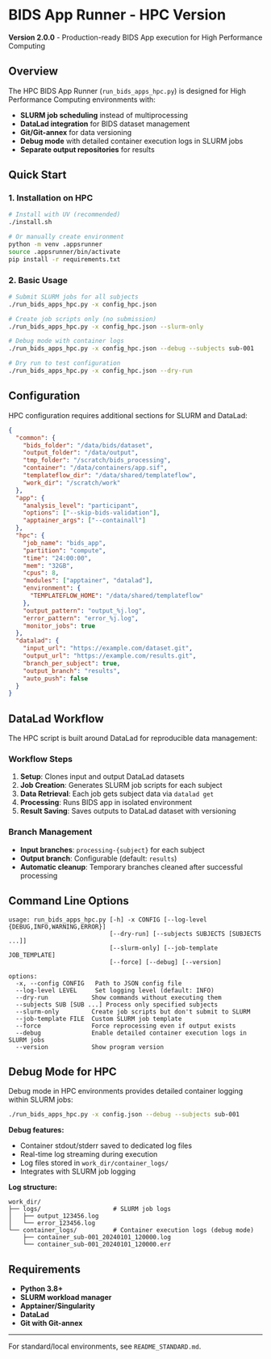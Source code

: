 # BIDS App Runner - HPC Version

**Version 2.0.0** - Production-ready BIDS App execution for High Performance Computing

## Overview

The HPC BIDS App Runner (`run_bids_apps_hpc.py`) is designed for High Performance Computing environments with:

- **SLURM job scheduling** instead of multiprocessing
- **DataLad integration** for BIDS dataset management
- **Git/Git-annex** for data versioning
- **Debug mode** with detailed container execution logs in SLURM jobs
- **Separate output repositories** for results

## Quick Start

### 1. Installation on HPC

```bash
# Install with UV (recommended)
./install.sh

# Or manually create environment
python -m venv .appsrunner
source .appsrunner/bin/activate
pip install -r requirements.txt
```

### 2. Basic Usage

```bash
# Submit SLURM jobs for all subjects
./run_bids_apps_hpc.py -x config_hpc.json

# Create job scripts only (no submission)
./run_bids_apps_hpc.py -x config_hpc.json --slurm-only

# Debug mode with container logs
./run_bids_apps_hpc.py -x config_hpc.json --debug --subjects sub-001

# Dry run to test configuration
./run_bids_apps_hpc.py -x config_hpc.json --dry-run
```

## Configuration

HPC configuration requires additional sections for SLURM and DataLad:

```json
{
  "common": {
    "bids_folder": "/data/bids/dataset",
    "output_folder": "/data/output",
    "tmp_folder": "/scratch/bids_processing",
    "container": "/data/containers/app.sif",
    "templateflow_dir": "/data/shared/templateflow",
    "work_dir": "/scratch/work"
  },
  "app": {
    "analysis_level": "participant",
    "options": ["--skip-bids-validation"],
    "apptainer_args": ["--containall"]
  },
  "hpc": {
    "job_name": "bids_app",
    "partition": "compute",
    "time": "24:00:00",
    "mem": "32GB",
    "cpus": 8,
    "modules": ["apptainer", "datalad"],
    "environment": {
      "TEMPLATEFLOW_HOME": "/data/shared/templateflow"
    },
    "output_pattern": "output_%j.log",
    "error_pattern": "error_%j.log",
    "monitor_jobs": true
  },
  "datalad": {
    "input_url": "https://example.com/dataset.git",
    "output_url": "https://example.com/results.git",
    "branch_per_subject": true,
    "output_branch": "results",
    "auto_push": false
  }
}
```

## DataLad Workflow

The HPC script is built around DataLad for reproducible data management:

### Workflow Steps

1. **Setup**: Clones input and output DataLad datasets
2. **Job Creation**: Generates SLURM job scripts for each subject
3. **Data Retrieval**: Each job gets subject data via `datalad get`
4. **Processing**: Runs BIDS app in isolated environment
5. **Result Saving**: Saves outputs to DataLad dataset with versioning

### Branch Management

- **Input branches**: `processing-{subject}` for each subject
- **Output branch**: Configurable (default: `results`)
- **Automatic cleanup**: Temporary branches cleaned after successful processing

## Command Line Options

```
usage: run_bids_apps_hpc.py [-h] -x CONFIG [--log-level {DEBUG,INFO,WARNING,ERROR}]
                            [--dry-run] [--subjects SUBJECTS [SUBJECTS ...]]
                            [--slurm-only] [--job-template JOB_TEMPLATE]
                            [--force] [--debug] [--version]

options:
  -x, --config CONFIG   Path to JSON config file
  --log-level LEVEL     Set logging level (default: INFO)
  --dry-run            Show commands without executing them
  --subjects SUB [SUB ...] Process only specified subjects
  --slurm-only         Create job scripts but don't submit to SLURM
  --job-template FILE  Custom SLURM job template
  --force              Force reprocessing even if output exists
  --debug              Enable detailed container execution logs in SLURM jobs
  --version            Show program version
```

## Debug Mode for HPC

Debug mode in HPC environments provides detailed container logging within SLURM jobs:

```bash
./run_bids_apps_hpc.py -x config.json --debug --subjects sub-001
```

**Debug features:**

- Container stdout/stderr saved to dedicated log files
- Real-time log streaming during execution
- Log files stored in `work_dir/container_logs/`
- Integrates with SLURM job logging

**Log structure:**

```
work_dir/
├── logs/                    # SLURM job logs
│   ├── output_123456.log
│   └── error_123456.log
└── container_logs/          # Container execution logs (debug mode)
    ├── container_sub-001_20240101_120000.log
    └── container_sub-001_20240101_120000.err
```

## Requirements

- **Python 3.8+**
- **SLURM workload manager**
- **Apptainer/Singularity**
- **DataLad**
- **Git with Git-annex**

---

For standard/local environments, see `README_STANDARD.md`.
